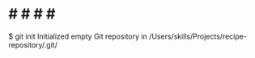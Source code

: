 # # # # # #


$ git init
Initialized empty Git repository in /Users/skills/Projects/recipe-repository/.git/
